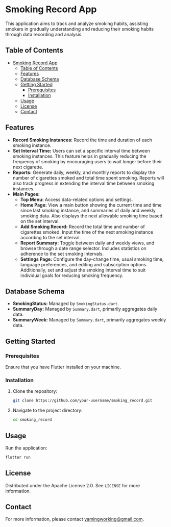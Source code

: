 
# Smoking Record App
This application aims to track and analyze smoking habits, assisting smokers in gradually understanding and reducing their smoking habits through data recording and analysis.

## Table of Contents
- [Smoking Record App](#smoking-record-app)
  - [Table of Contents](#table-of-contents)
  - [Features](#features)
  - [Database Schema](#database-schema)
  - [Getting Started](#getting-started)
    - [Prerequisites](#prerequisites)
    - [Installation](#installation)
  - [Usage](#usage)
  - [License](#license)
  - [Contact](#contact)

## Features
- **Record Smoking Instances:** Record the time and duration of each smoking instance.
- **Set Interval Time:** Users can set a specific interval time between smoking instances. This feature helps in gradually reducing the frequency of smoking by encouraging users to wait longer before their next cigarette.
- **Reports:** Generate daily, weekly, and monthly reports to display the number of cigarettes smoked and total time spent smoking. Reports will also track progress in extending the interval time between smoking instances.
- **Main Pages:**
  - **Top Menu:** Access data-related options and settings.
  - **Home Page:** View a main button showing the current time and time since last smoking instance, and summaries of daily and weekly smoking data. Also displays the next allowable smoking time based on the set interval.
  - **Add Smoking Record:** Record the total time and number of cigarettes smoked. Input the time of the next smoking instance according to the set interval.
  - **Report Summary:** Toggle between daily and weekly views, and browse through a date range selector. Includes statistics on adherence to the set smoking intervals.
  - **Settings Page:** Configure the day-change time, usual smoking time, language preferences, and editing and subscription options. Additionally, set and adjust the smoking interval time to suit individual goals for reducing smoking frequency.

## Database Schema
- **SmokingStatus:** Managed by `SmokingStatus.dart`.
- **SummaryDay:** Managed by `Summary.dart`, primarily aggregates daily data.
- **SummaryWeek:** Managed by `Summary.dart`, primarily aggregates weekly data.

## Getting Started

### Prerequisites
Ensure that you have Flutter installed on your machine.

### Installation
1. Clone the repository:
   ```bash
   git clone https://github.com/your-username/smoking_record.git
   ```
2. Navigate to the project directory:
   ```bash
   cd smoking_record
   ```

## Usage
Run the application:
```bash
flutter run
```

## License
Distributed under the Apache License 2.0. See `LICENSE` for more information.

## Contact
For more information, please contact yamingworking@gmail.com.
